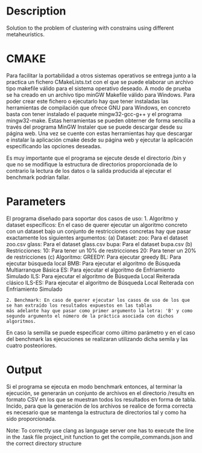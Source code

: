 # Description
Solution to the problem of clustering with constrains using different metaheuristics.

# CMAKE
Para facilitar la portabilidad a otros sistemas operativos se entrega junto a la practica un fichero CMakeLists.txt con el que 
se puede elaborar un archivo tipo makefile válido para el sistema operativo deseado. A modo de prueba se ha creado en un archivo 
tipo minGW Makefile válido para Windows. Para poder crear este fichero o ejecutarlo hay que tener instaladas las herramientas 
de compilación que ofrece GNU para Windows, en concreto basta con tener instalado el paquete mingw32-gcc-g++ y el programa mingw32-make. 
Estas herramientas se pueden obterner de forma sencilla a través del programa MinGW Instaler que se puede descargar desde su página web. 
Una vez se cuente con estas herramientas hay que descargar e instalar la aplicación cmake desde su página web y ejecutar la aplicación 
especificando las opciones deseadas.

Es muy importante que el programa se ejecute desde el directorio /bin y que no se modifique la estructura de directorios proporcionada 
de lo contrario la lectura de los datos o la salida producida al ejecutar el benchmark podrían fallar.


# Parameters
El programa diseñado para soportar dos casos de uso:
    1. Algoritmo y dataset específicos: En el caso de querer ejecutar un algoritmo concreto con un dataset bajo un conjunto de 
    restricciones concretas hay que pasar exactamente los siguientes argumentos:
    (a) Dataset:
        zoo: Para el dataset zoo.csv
        glass: Para el dataset glass.csv
        bupa: Para el dataset bupa.csv
    (b) Restricciones:
        10: Para tener un 10% de restricciones
        20: Para tener un 20% de restricciones
    (c) Algoritmo:
        GREEDY: Para ejecutar greedy
        BL: Para ejecutar búsqueda local
        BMB: Para ejecutar el algoritmo de Búsqueda Multiarranque Básica
        ES: Para ejecutar el algoritmo de Enfriamiento Simulado
        ILS: Para ejecutar el algoritmo de Búsqueda Local Reiterada clásico
        ILS-ES: Para ejecutar el algoritmo de Búsqueda Local Reiterada con Enfriamiento Simulado

    2. Benchmark: En caso de querer ejecutar los casos de uso de los que se han extraído los resultados expuestos en las tablas 
    más adelante hay que pasar como primer argumento la letra: 'B' y como segundo argumento el número de la práctica asociada con dichos algoritmos.

En caso la semilla se puede especificar como último parámetro y en el caso del benchmark las ejecuciones se realizaran utilizando dicha semila y las cuatro posteoriores.


# Output
Si el programa se ejecuta en modo benchmark entonces, al terminar la ejecución, se generarán un conjunto de archivos en el directorio 
/results en formato CSV en los que se muestran todos los resultados en forma de tabla. Incido, para que la generación de los archivos 
se realice de forma correcta es necesario que se mantenga la estructura de directorios tal y como ha sido proporcionada.

Note: To correctly use clang as language server one has to execute the line in the .task file project_init function to get the compile_commands.json and the correct directory structure
